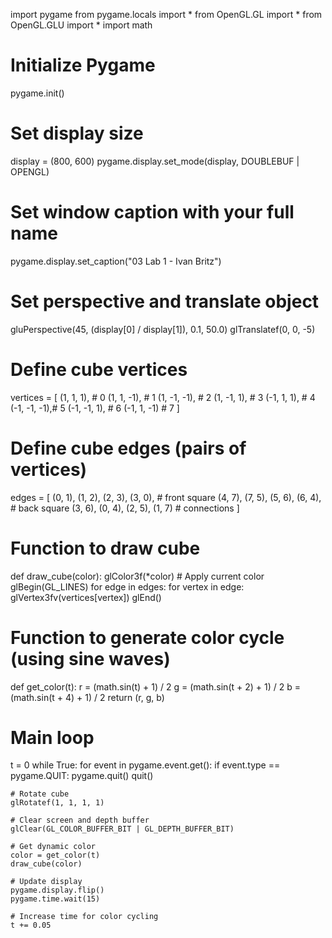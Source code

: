 import pygame
from pygame.locals import *
from OpenGL.GL import *
from OpenGL.GLU import *
import math

# Initialize Pygame
pygame.init()

# Set display size
display = (800, 600)
pygame.display.set_mode(display, DOUBLEBUF | OPENGL)

# Set window caption with your full name
pygame.display.set_caption("03 Lab 1 - Ivan Britz")

# Set perspective and translate object
gluPerspective(45, (display[0] / display[1]), 0.1, 50.0)
glTranslatef(0, 0, -5)

# Define cube vertices
vertices = [
    (1, 1, 1),   # 0
    (1, 1, -1),  # 1
    (1, -1, -1), # 2
    (1, -1, 1),  # 3
    (-1, 1, 1),  # 4
    (-1, -1, -1),# 5
    (-1, -1, 1), # 6
    (-1, 1, -1)  # 7
]

# Define cube edges (pairs of vertices)
edges = [
    (0, 1), (1, 2), (2, 3), (3, 0),  # front square
    (4, 7), (7, 5), (5, 6), (6, 4),  # back square
    (3, 6), (0, 4), (2, 5), (1, 7)   # connections
]

# Function to draw cube
def draw_cube(color):
    glColor3f(*color)  # Apply current color
    glBegin(GL_LINES)
    for edge in edges:
        for vertex in edge:
            glVertex3fv(vertices[vertex])
    glEnd()

# Function to generate color cycle (using sine waves)
def get_color(t):
    r = (math.sin(t) + 1) / 2
    g = (math.sin(t + 2) + 1) / 2
    b = (math.sin(t + 4) + 1) / 2
    return (r, g, b)

# Main loop
t = 0
while True:
    for event in pygame.event.get():
        if event.type == pygame.QUIT:
            pygame.quit()
            quit()

    # Rotate cube
    glRotatef(1, 1, 1, 1)

    # Clear screen and depth buffer
    glClear(GL_COLOR_BUFFER_BIT | GL_DEPTH_BUFFER_BIT)

    # Get dynamic color
    color = get_color(t)
    draw_cube(color)

    # Update display
    pygame.display.flip()
    pygame.time.wait(15)

    # Increase time for color cycling
    t += 0.05
